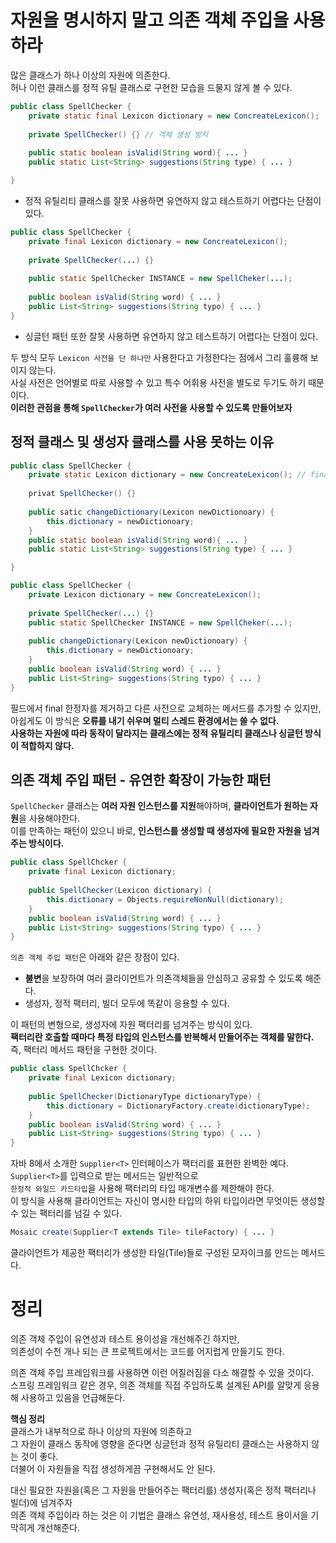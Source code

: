 # 자원을 명시하지 말고 의존 객체 주입을 사용하라
많은 클래스가 하나 이상의 자원에 의존한다.     
허나 이런 클래스를 정적 유틸 클래스로 구현한 모습을 드물지 않게 볼 수 있다.      

```java
public class SpellChecker {
    private static final Lexicon dictionary = new ConcreateLexicon();
      
    private SpellChecker() {} // 객체 생성 방지  
    
    public static boolean isValid(String word){ ... }
    public static List<String> suggestions(String type) { ... }   

}
```
* 정적 유틸리티 클래스를 잘못 사용하면 유연하지 않고 테스트하기 어렵다는 단점이 있다.       
      
```java
public class SpellChecker {
    private final Lexicon dictionary = new ConcreateLexicon();
    
    private SpellChecker(...) {}
    
    public static SpellChecker INSTANCE = new SpellCheker(...);
    
    public boolean isValid(String word) { ... }
    public List<String> suggestions(String typo) { ... }
}
```
* 싱글턴 패턴 또한 잘못 사용하면 유연하지 않고 테스트하기 어렵다는 단점이 있다.        
        
두 방식 모두 `Lexicon 사전을 단 하나만` 사용한다고 가정한다는 점에서 그리 훌륭해 보이지 않는다.       
사실 사전은 언어별로 따로 사용할 수 있고 특수 어휘용 사전을 별도로 두기도 하기 때문이다.            
**이러한 관점을 통해 `SpellChecker`가 여러 사전을 사용할 수 있도록 만들어보자**          
         
## 정적 클래스 및 생성자 클래스를 사용 못하는 이유     
  
```java
public class SpellChecker {
    private static Lexicon dictionary = new ConcreateLexicon(); // final 삭제 
    
    privat SpellChecker() {}
    
    public satic changeDictionary(Lexicon newDictionoary) {
        this.dictionary = newDictionoary;
    }
    public static boolean isValid(String word){ ... }
    public static List<String> suggestions(String type) { ... }   

}
```
```java
public class SpellChecker {
    private Lexicon dictionary = new ConcreateLexicon();
    
    private SpellChecker(...) {}
    public static SpellChecker INSTANCE = new SpellCheker(...);
    
    public changeDictionary(Lexicon newDictionoary) {
        this.dictionary = newDictionoary;
    }
    public boolean isValid(String word) { ... }
    public List<String> suggestions(String typo) { ... }
}
```
필드에서 final 한정자를 제거하고 다른 사전으로 교체하는 메서드를 추가할 수 있지만,     
아쉽게도 이 방식은 **오류를 내기 쉬우며 멀티 스레드 환경에서는 쓸 수 없다.**            
**사용하는 자원에 따라 동작이 달라지는 클래스에는 정적 유틸리티 클래스나 싱글턴 방식이 적합하지 않다.**     
      
## 의존 객체 주입 패턴 - 유연한 확장이 가능한 패턴   
`SpellChecker` 클래스는 **여러 자원 인스턴스를 지원**해야하며, **클라이언트가 원하는 자원**을 사용해야한다.        
이를 만족하는 패턴이 있으니 바로, **인스턴스를 생성할 때 생성자에 필요한 자원을 넘겨주는 방식이다.**       

```java
public class SpellChcker {
    private final Lexicon dictionary;
    
    public SpellChecker(Lexicon dictionary) {
        this.dictionary = Objects.requireNonNull(dictionary);
    }
    public boolean isValid(String word) { ... }
    public List<String> suggestions(String typo) { ... }
}
```

`의존 객체 주입 패턴`은 아래와 같은 장점이 있다.   
* **불변**을 보장하여 여러 클라이언트가 의존객체들을 안심하고 공유할 수 있도록 해준다.   
* 생성자, 정적 팩터리, 빌더 모두에 똑같이 응용할 수 있다.   
   
이 패턴의 변형으로, 생성자에 자원 팩터리를 넘겨주는 방식이 있다.     
**팩터리란 호출할 때마다 특정 타입의 인스턴스를 반복해서 만들어주는 객체를 말한다.**     
즉, 팩터리 메서드 패턴을 구현한 것이다.   

```java
public class SpellChcker {
    private final Lexicon dictionary;
    
    public SpellChecker(DictionaryType dictionaryType) {
        this.dictionary = DictionaryFactory.create(dictionaryType);
    }
    public boolean isValid(String word) { ... }
    public List<String> suggestions(String typo) { ... }
}
```

자바 8에서 소개한 `Supplier<T>` 인터페이스가 팩터리를 표현한 완벽한 예다.          
`Supplier<T>`를 입력으로 받는 메서드는 일반적으로     
`한정적 와일드 카드타입`을 사용해 팩터리의 타입 매개변수를 제한해야 한다.      
이 방식을 사용해 클라이언트는 자신이 명시한 타입의 하위 타입이라면 무엇이든 생성할 수 있는 팩터리를 넘길 수 있다.   

```java
Mosaic create(Supplier<T extends Tile> tileFactory) { ... }
```
클라이언트가 제공한 팩터리가 생성한 타일(Tile)들로 구성된 모자이크를 만드는 메서드다.    
  
# 정리    
의존 객체 주입이 유연성과 테스트 용이성을 개선해주긴 하지만,       
의존성이 수천 개나 되는 큰 프로젝트에서는 코드를 어지럽게 만들기도 한다.       
    
의존 객체 주입 프레임워크를 사용하면 이런 어질러짐을 다소 해결할 수 있을 것이다.      
스프링 프레임워크 같은 경우, 의존 객체를 직접 주입하도록 설계된 API를 알맞게 응용해 사용하고 있음을 언급해둔다.     
   
**핵심 정리**    
클래스가 내부적으로 하나 이상의 자원에 의존하고      
그 자원이 클래스 동작에 영향을 준다면 싱글턴과 정적 유틸리티 클래스는 사용하지 않는 것이 좋다.      
더불어 이 자원들을 직접 생성하게끔 구현해서도 안 된다.      
    
대신 필요한 자원을(혹은 그 자원을 만들어주는 팩터리를) 생성자(혹은 정적 팩터리나 빌더)에 넘겨주자      
의존 객체 주입이라 하는 것은 이 기법은 클래스 유연성, 재사용성, 테스트 용이서을 기막히게 개선해준다.     




   






 
